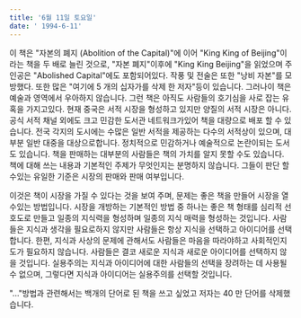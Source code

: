 ```yaml
---
title: '6월 11일 토요일'
date: ' 1994-6-11'
---
```

이 책은 "자본의 폐지 (Abolition of the Capital)"에 이어 "King King of Beijing"이라는 책을 두 배로 늘린 것으로, "자본 폐지"이후에 "King King Beijing"을 읽었으며 주인공은 "Abolished Capital"에도 포함되어있다. 작풍 및 전술은 또한 "낭비 자본"를 모방했다. 또한 많은 "여기에 5 개의 십자가를 삭제 한 저자"등이 있습니다. 그러나이 책은 예술과 영역에서 우아하지 않습니다. 그런 책은 아직도 사람들의 호기심을 사로 잡는 유혹을 가지고있다. 현재 중국은 서적 시장을 형성하고 있지만 양질의 서적 시장은 아니다. 공식 서적 채널 외에도 크고 민감한 도서관 네트워크가있어 책을 대량으로 배포 할 수 있습니다. 전국 각지의 도시에는 수많은 일반 서적을 제공하는 다수의 서적상이 있으며, 대부분 일반 대중을 대상으로합니다. 정치적으로 민감하거나 예술적으로 논란이되는 도서도 있습니다. 책을 판매하는 대부분의 사람들은 책의 가치를 알지 못할 수도 있습니다. 책에 대해 쓰는 내용과 기본적인 주제가 무엇인지는 분명하지 않습니다. 그들이 판단 할 수있는 유일한 기준은 시장의 판매와 판매 여부입니다.

이것은 책이 시장을 가질 수 있다는 것을 보여 주며, 문제는 좋은 책을 만들어 시장을 열 수있는 방법입니다. 시장을 개방하는 기본적인 방법 중 하나는 좋은 책 형태를 심리적 선호도로 만들고 일종의 지식력을 형성하며 일종의 지식 매력을 형성하는 것입니다. 사람들은 지식과 생각을 필요로하지 않지만 사람들은 항상 지식을 선택하고 아이디어를 선택합니다. 한편, 지식과 사상의 문제에 관해서도 사람들은 마음을 따라야하고 사회적인지도가 필요하지 않습니다. 사람들은 결코 새로운 지식과 새로운 아이디어를 선택하지 않을 것입니다. 실용주의는 지식과 아이디어에 대한 사람들의 선택을 장려하는 데 사용될 수 없으며, 그렇다면 지식과 아이디어는 실용주의를 선택할 것입니다.

"..."방법과 관련해서는 백개의 단어로 된 책을 쓰고 싶었고 저자는 40 만 단어를 삭제했습니다.

